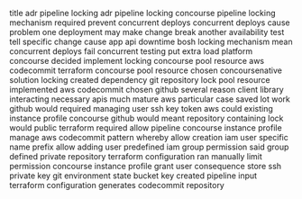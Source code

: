 title adr pipeline locking adr pipeline locking concourse pipeline locking mechanism required prevent concurrent deploys concurrent deploys cause problem one deployment may make change break another availability test tell specific change cause app api downtime bosh locking mechanism mean concurrent deploys fail concurrent testing put extra load platform concourse decided implement locking concourse pool resource aws codecommit terraform concourse pool resource chosen concoursenative solution locking created dependency git repository lock pool resource implemented aws codecommit chosen github several reason client library interacting necessary apis much mature aws particular case saved lot work github would required managing user ssh key token aws could existing instance profile concourse github would meant repository containing lock would public terraform required allow pipeline concourse instance profile manage aws codecommit pattern whereby allow creation iam user specific name prefix allow adding user predefined iam group permission said group defined private repository terraform configuration ran manually limit permission concourse instance profile grant user consequence store ssh private key git environment state bucket key created pipeline input terraform configuration generates codecommit repository